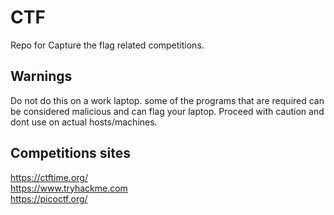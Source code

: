 # CTF
Repo for Capture the flag related competitions.

## Warnings
Do not do this on a work laptop. some of the programs that are required can be 
considered malicious and can flag your laptop. Proceed with caution and dont 
use on actual hosts/machines.

## Competitions sites

https://ctftime.org/  
https://www.tryhackme.com  
https://picoctf.org/  